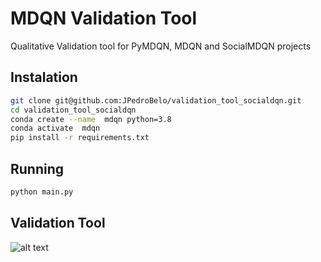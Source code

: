 # MDQN Validation Tool
Qualitative Validation tool for PyMDQN, MDQN and SocialMDQN projects

## Instalation

```sh
git clone git@github.com:JPedroBelo/validation_tool_socialdqn.git
cd validation_tool_socialdqn
conda create --name  mdqn python=3.8
conda activate  mdqn
pip install -r requirements.txt 
```
## Running 

```sh
python main.py
```

## Validation Tool

![alt text](https://github.com/JPedroBelo/mdqn-validation-tool/blob/main/doc/screen.gif)
